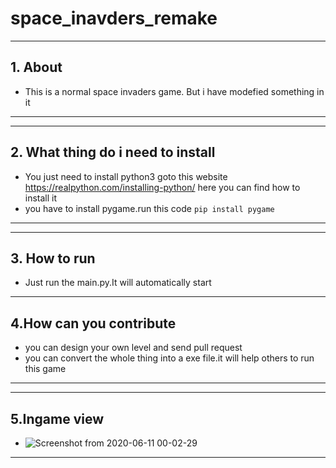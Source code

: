 # space_inavders_remake
---
## 1. About
* This is a normal space invaders game. But i have modefied something in it
---
---
## 2. What thing do i need to install
* You just need to install python3 goto this website https://realpython.com/installing-python/ here you can find how to install it
* you have to install pygame.run this code `pip install pygame`
---
---
## 3. How to run
* Just run the main.py.It will automatically start
---
## 4.How can you contribute
 * you can design your own level and send pull request
 * you can convert the whole thing into a exe file.it will help others to run this game
---
---
## 5.Ingame view
* ![Screenshot from 2020-06-11 00-02-29](https://user-images.githubusercontent.com/52108435/84305188-3eb92380-ab77-11ea-8b39-4dfeb0de2a8b.png)


---
